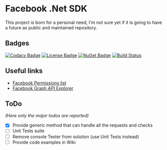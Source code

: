 # Facebook .Net SDK

This project is born for a personal need, I'm not sure yet if it is going to have a future as public and maintained repository.

## Badges
[![Codacy Badge](https://api.codacy.com/project/badge/Grade/19b732c31a0046e0a72ca2268cd65968)](https://www.codacy.com/gh/SubPixel-it/facebook-sdk-dotnet?utm_source=github.com&amp;utm_medium=referral&amp;utm_content=SubPixel-it/facebook-sdk-dotnet&amp;utm_campaign=Badge_Grade) [![License Badge](https://img.shields.io/badge/license-MPL--2.0-blue)](https://github.com/SubPixel-it/instagram-sdk-dotnet/blob/master/LICENSE) [![NuGet Badge](https://img.shields.io/badge/nuget-1.0.1-blue)](https://www.nuget.org/packages/SubPixel.Facebook.SDK/) [![Build Status](https://travis-ci.com/SubPixel-it/facebook-sdk-dotnet.svg?branch=master)](https://travis-ci.com/SubPixel-it/facebook-sdk-dotnet)

## Useful links
*   [Facebook Permissions list](https://developers.facebook.com/docs/facebook-login/permissions)
*   [Facebook Graph API Explorer](https://developers.facebook.com/tools/explorer)

## ToDo
_(Here only the major todos are reported)_
*   [x] Provide generic method that can handle all the requests and checks
*   [ ] Unit Tests suite
*   [ ] Remove console Tester from solution (use Unit Tests instead)
*   [ ] Provide code examples in Wiki
